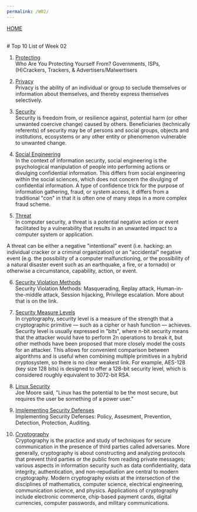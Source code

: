 ```yaml
---
permalink: /W02/
---
```

[HOME](../)

<br>
# Top 10 List of Week 02

1. [Protecting](https://choosetoencrypt.com/privacy/complete-beginners-guide-to-internet-safety-privacy/)<br>
Who Are You Protecting Yourself From? Governments, ISPs,  (H)Crackers, Trackers, & Advertisers/Malwertisers

2. [Privacy](https://en.wikipedia.org/wiki/Privacy)<br>
Privacy is the ability of an individual or group to seclude themselves or information about themselves, and thereby express themselves selectively.

3. [Security](https://en.wikipedia.org/wiki/Security)<br>
Security is freedom from, or resilience against, potential harm (or other unwanted coercive change) caused by others. Beneficiaries (technically referents) of security may be of persons and social groups, objects and institutions, ecosystems or any other entity or phenomenon vulnerable to unwanted change.

4. [Social Engineering](https://en.wikipedia.org/wiki/Social_engineering_(security))<br>
In the context of information security, social engineering is the psychological manipulation of people into performing actions or divulging confidential information. This differs from social engineering within the social sciences, which does not concern the divulging of confidential information. A type of confidence trick for the purpose of information gathering, fraud, or system access, it differs from a traditional "con" in that it is often one of many steps in a more complex fraud scheme.

5. [Threat](https://en.wikipedia.org/wiki/Threat_(computer))<br>
In computer security, a threat is a potential negative action or event facilitated by a vulnerability that results in an unwanted impact to a computer system or application.

A threat can be either a negative "intentional" event (i.e. hacking: an individual cracker or a criminal organization) or an "accidental" negative event (e.g. the possibility of a computer malfunctioning, or the possibility of a natural disaster event such as an earthquake, a fire, or a tornado) or otherwise a circumstance, capability, action, or event.

6. [Security Violation Methods](https://www.cs.uic.edu/~jbell/CourseNotes/OperatingSystems/15_Security.html)<br>
Security Violation Methods: Masquerading, Replay attack, Human-in-the-middle attack, Session hijacking, Privilege escalation. More about that is on the link.

7. [Security Measure Levels](https://en.wikipedia.org/wiki/Security_level)<br>
In cryptography, security level is a measure of the strength that a cryptographic primitive — such as a cipher or hash function — achieves. Security level is usually expressed in "bits", where n-bit security means that the attacker would have to perform 2n operations to break it, but other methods have been proposed that more closely model the costs for an attacker. This allows for convenient comparison between algorithms and is useful when combining multiple primitives in a hybrid cryptosystem, so there is no clear weakest link. For example, AES-128 (key size 128 bits) is designed to offer a 128-bit security level, which is considered roughly equivalent to 3072-bit RSA.

8. [Linux Security](https://www.computerworld.com/article/3252823/why-linux-is-better-than-windows-or-macos-for-security.html)<br>
Joe Moore said, "Linux has the potential to be the most secure, but requires the user be something of a power user."

9. [Implementing Security Defenses](https://www.information-age.com/implement-secure-defence-hackers-123461974/)<br>
Implementing Security Defenses: Policy, Assesment, Prevention, Detection, Protection, Auditing.

10. [Cryptography](https://en.wikipedia.org/wiki/Cryptography)<br>
Cryptography is the practice and study of techniques for secure communication in the presence of third parties called adversaries. More generally, cryptography is about constructing and analyzing protocols that prevent third parties or the public from reading private messages; various aspects in information security such as data confidentiality, data integrity, authentication, and non-repudiation are central to modern cryptography. Modern cryptography exists at the intersection of the disciplines of mathematics, computer science, electrical engineering, communication science, and physics. Applications of cryptography include electronic commerce, chip-based payment cards, digital currencies, computer passwords, and military communications.